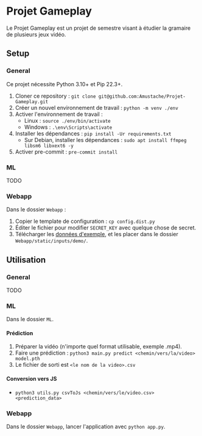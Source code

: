 # Projet Gameplay
Le Projet Gameplay est un projet de semestre visant à étudier la gramaire de plusieurs jeux vidéo.

## Setup
### General
Ce projet nécessite Python 3.10+ et Pip 22.3+.

1. Cloner ce repository : `git clone git@github.com:Amustache/Projet-Gameplay.git`
2. Créer un nouvel environnement de travail : `python -m venv ./env`
3. Activer l'environnement de travail :
   * Linux : `source ./env/bin/activate`
   * Windows : `.\env\Scripts\activate`
4. Installer les dépendances : `pip install -Ur requirements.txt`
   * Sur Debian, installer les dépendances : `sudo apt install ffmpeg libsm6 libxext6 -y`
5. Activer pre-commit : `pre-commit install`

### ML
TODO

### Webapp
Dans le dossier `Webapp` :

1. Copier le template de configuration : `cp config.dist.py`
2. Éditer le fichier pour modifier `SECRET_KEY` avec quelque chose de secret.
3. Télécharger les [données d'exemple](#), et les placer dans le dossier `Webapp/static/inputs/demo/`.

## Utilisation
### General
TODO

### ML
Dans le dossier `ML`.

#### Prédiction
1. Préparer la vidéo (n'importe quel format utilisable, exemple .mp4).
2. Faire une prédiction : `python3 main.py predict <chemin/vers/la/video> model.pth`
3. Le fichier de sorti est `<le nom de la video>.csv`

#### Conversion vers JS
* `python3 utils.py csvToJs <chemin/vers/le/video.csv> <prediction_data>`

### Webapp
Dans le dossier `Webapp`, lancer l'application avec `python app.py`.
